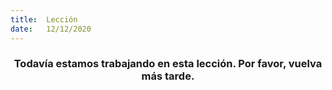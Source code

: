```yaml
---
title:  Lección
date:   12/12/2020
---
```


### <center>Todavía estamos trabajando en esta lección. Por favor, vuelva más tarde.</center>
